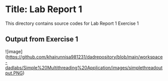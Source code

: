 # Title: Lab Report 1
This directory contains source codes for Lab Report 1 Exercise 1
## Output from Exercise 1

![image]
(https://github.com/khairunnisa981231/dadrepository/blob/main/workspace-dadlabs/Simple%20Multithreading%20Application/images/simplethreadoutput.PNG)


